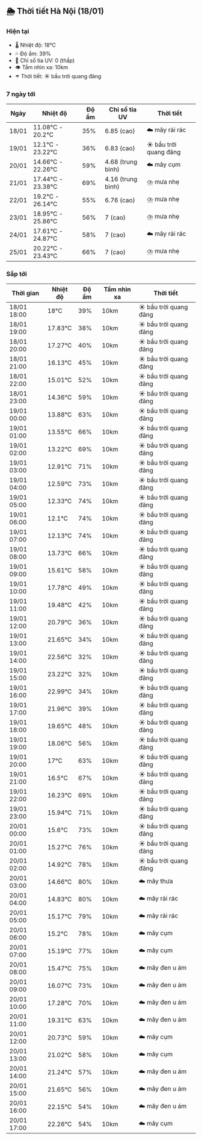 ## 🌦️ Thời tiết Hà Nội (18/01)

### Hiện tại

- 🌡️ Nhiệt độ: 18℃
- 💦 Độ ẩm: 39%
- 🌟 Chỉ số tia UV: 0 (thấp)
- 👁️ Tầm nhìn xa: 10km
- ☂️ Thời tiết: ☀️ bầu trời quang đãng

### 7 ngày tới

| Ngày | Nhiệt độ | Độ ẩm | Chỉ số tia UV | Thời tiết |
| --- | --- | --- | --- | --- |
| 18/01 | 11.08℃ - 20.2℃ | 35% | 6.85 (cao) | ☁️ mây rải rác |
| 19/01 | 12.1℃ - 23.22℃ | 36% | 6.83 (cao) | ☀️ bầu trời quang đãng |
| 20/01 | 14.66℃ - 22.26℃ | 59% | 4.68 (trung bình) | ☁️ mây cụm |
| 21/01 | 17.44℃ - 23.38℃ | 69% | 4.16 (trung bình) | ⛈️ mưa nhẹ |
| 22/01 | 19.2℃ - 26.14℃ | 55% | 6.76 (cao) | ⛈️ mưa nhẹ |
| 23/01 | 18.95℃ - 25.86℃ | 56% | 7 (cao) | ⛈️ mưa nhẹ |
| 24/01 | 17.61℃ - 24.87℃ | 58% | 7 (cao) | ☁️ mây rải rác |
| 25/01 | 20.22℃ - 23.43℃ | 66% | 7 (cao) | ⛈️ mưa nhẹ |

### Sắp tới

| Thời gian | Nhiệt độ | Độ ẩm | Tầm nhìn xa | Thời tiết |
| --- | --- | --- | --- | --- |
| 18/01 18:00 | 18℃ | 39% | 10km | ☀️ bầu trời quang đãng |
| 18/01 19:00 | 17.83℃ | 38% | 10km | ☀️ bầu trời quang đãng |
| 18/01 20:00 | 17.27℃ | 40% | 10km | ☀️ bầu trời quang đãng |
| 18/01 21:00 | 16.13℃ | 45% | 10km | ☀️ bầu trời quang đãng |
| 18/01 22:00 | 15.01℃ | 52% | 10km | ☀️ bầu trời quang đãng |
| 18/01 23:00 | 14.36℃ | 59% | 10km | ☀️ bầu trời quang đãng |
| 19/01 00:00 | 13.88℃ | 63% | 10km | ☀️ bầu trời quang đãng |
| 19/01 01:00 | 13.55℃ | 66% | 10km | ☀️ bầu trời quang đãng |
| 19/01 02:00 | 13.22℃ | 69% | 10km | ☀️ bầu trời quang đãng |
| 19/01 03:00 | 12.91℃ | 71% | 10km | ☀️ bầu trời quang đãng |
| 19/01 04:00 | 12.59℃ | 73% | 10km | ☀️ bầu trời quang đãng |
| 19/01 05:00 | 12.33℃ | 74% | 10km | ☀️ bầu trời quang đãng |
| 19/01 06:00 | 12.1℃ | 74% | 10km | ☀️ bầu trời quang đãng |
| 19/01 07:00 | 12.13℃ | 74% | 10km | ☀️ bầu trời quang đãng |
| 19/01 08:00 | 13.73℃ | 66% | 10km | ☀️ bầu trời quang đãng |
| 19/01 09:00 | 15.61℃ | 58% | 10km | ☀️ bầu trời quang đãng |
| 19/01 10:00 | 17.78℃ | 49% | 10km | ☀️ bầu trời quang đãng |
| 19/01 11:00 | 19.48℃ | 42% | 10km | ☀️ bầu trời quang đãng |
| 19/01 12:00 | 20.79℃ | 36% | 10km | ☀️ bầu trời quang đãng |
| 19/01 13:00 | 21.65℃ | 34% | 10km | ☀️ bầu trời quang đãng |
| 19/01 14:00 | 22.56℃ | 32% | 10km | ☀️ bầu trời quang đãng |
| 19/01 15:00 | 23.22℃ | 32% | 10km | ☀️ bầu trời quang đãng |
| 19/01 16:00 | 22.99℃ | 34% | 10km | ☀️ bầu trời quang đãng |
| 19/01 17:00 | 21.96℃ | 39% | 10km | ☀️ bầu trời quang đãng |
| 19/01 18:00 | 19.65℃ | 48% | 10km | ☀️ bầu trời quang đãng |
| 19/01 19:00 | 18.06℃ | 56% | 10km | ☀️ bầu trời quang đãng |
| 19/01 20:00 | 17℃ | 63% | 10km | ☀️ bầu trời quang đãng |
| 19/01 21:00 | 16.5℃ | 67% | 10km | ☀️ bầu trời quang đãng |
| 19/01 22:00 | 16.23℃ | 69% | 10km | ☀️ bầu trời quang đãng |
| 19/01 23:00 | 15.94℃ | 71% | 10km | ☀️ bầu trời quang đãng |
| 20/01 00:00 | 15.6℃ | 73% | 10km | ☀️ bầu trời quang đãng |
| 20/01 01:00 | 15.27℃ | 76% | 10km | ☀️ bầu trời quang đãng |
| 20/01 02:00 | 14.92℃ | 78% | 10km | ☀️ bầu trời quang đãng |
| 20/01 03:00 | 14.66℃ | 80% | 10km | ☁️ mây thưa |
| 20/01 04:00 | 14.83℃ | 80% | 10km | ☁️ mây rải rác |
| 20/01 05:00 | 15.17℃ | 79% | 10km | ☁️ mây rải rác |
| 20/01 06:00 | 15.2℃ | 78% | 10km | ☁️ mây cụm |
| 20/01 07:00 | 15.19℃ | 77% | 10km | ☁️ mây cụm |
| 20/01 08:00 | 15.47℃ | 75% | 10km | ☁️ mây đen u ám |
| 20/01 09:00 | 16.07℃ | 73% | 10km | ☁️ mây đen u ám |
| 20/01 10:00 | 17.28℃ | 70% | 10km | ☁️ mây đen u ám |
| 20/01 11:00 | 19.31℃ | 63% | 10km | ☁️ mây đen u ám |
| 20/01 12:00 | 20.73℃ | 59% | 10km | ☁️ mây cụm |
| 20/01 13:00 | 21.02℃ | 58% | 10km | ☁️ mây cụm |
| 20/01 14:00 | 21.24℃ | 57% | 10km | ☁️ mây đen u ám |
| 20/01 15:00 | 21.65℃ | 56% | 10km | ☁️ mây đen u ám |
| 20/01 16:00 | 22.15℃ | 54% | 10km | ☁️ mây đen u ám |
| 20/01 17:00 | 22.26℃ | 54% | 10km | ☁️ mây cụm |
